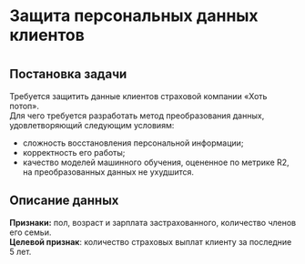 <h1>Защита персональных данных клиентов<h1>
<h2>Постановка задачи</h2>
Требуется защитить данные клиентов страховой компании «Хоть потоп».<br /> 
Для чего требуется разработать метод преобразования данных, удовлетворяющий следующим условиям:
<ul>
<li>сложность восстановления персональной информации;
<li>корректность его работы;
<li>качество моделей машинного обучения, оцененное по метрике R2, на преобразованных данных не ухудшится.
</ul>  
<h2>Описание данных</h2>
<b>Признаки:</b> пол, возраст и зарплата застрахованного, количество членов его семьи.<br /> 
<b>Целевой признак</b>: количество страховых выплат клиенту за последние 5 лет.
